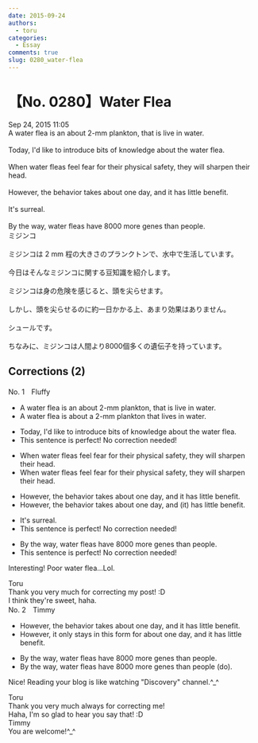```yaml
---
date: 2015-09-24
authors:
  - toru
categories:
  - Essay
comments: true
slug: 0280_water-flea
---
```


# 【No. 0280】Water Flea
<div class="date">Sep 24, 2015 11:05</div>
<div id="post"><div id="body_show_ori">
A water flea is an about 2-mm plankton, that is live in water.<br/><br/>Today, I'd like to introduce bits of knowledge about the water flea.<br/><br/>When water fleas feel fear for their physical safety, they will sharpen their head.<br/><br/>However, the behavior takes about one day, and it has little benefit.<br/><br/>It's surreal.<br/><br/>By the way, water fleas have 8000 more genes than people.
</div></div>

<!-- more -->

<div id="post_ja"><div id="body_show_mo">
ミジンコ<br/><br/>ミジンコは 2 mm 程の大きさのプランクトンで、水中で生活しています。<br/><br/>今日はそんなミジンコに関する豆知識を紹介します。<br/><br/>ミジンコは身の危険を感じると、頭を尖らせます。<br/><br/>しかし、頭を尖らせるのに約一日かかる上、あまり効果はありません。<br/><br/>シュールです。<br/><br/>ちなみに、ミジンコは人間より8000個多くの遺伝子を持っています。
</div></div>

## Corrections (2)
<div id="block"><div class="first_name"> No. 1　<span class="just_name">Fluffy</span></div><div id="block2">
<ul class="correction_field">
<li class="incorrect">A water flea is an about 2-mm plankton, that is live in water.</li>
<li class="corrected correct">
A water flea is about <span class="f_blue">a</span> 2-mm plankton that live<span class="f_blue">s</span> in water.
</li>
</ul>
<ul class="correction_field">
<li class="incorrect">Today, I'd like to introduce bits of knowledge about the water flea.</li>
<li class="corrected perfect">This sentence is perfect! No correction needed!</li>
</ul>
<ul class="correction_field">
<li class="incorrect">When water fleas feel fear for their physical safety, they will sharpen their head.</li>
<li class="corrected correct">
When water fleas <span class="sline">feel</span> fear for their physical safety, they <span class="sline">will</span> sharpen their head.
</li>
</ul>
<ul class="correction_field">
<li class="incorrect">However, the behavior takes about one day, and it has little benefit.</li>
<li class="corrected correct">
However, the behavior takes about one day, and <span class="f_blue">(</span>it<span class="f_blue">)</span> has little benefit.
</li>
</ul>
<ul class="correction_field">
<li class="incorrect">It's surreal.</li>
<li class="corrected perfect">This sentence is perfect! No correction needed!</li>
</ul>
<ul class="correction_field">
<li class="incorrect">By the way, water fleas have 8000 more genes than people.</li>
<li class="corrected perfect">This sentence is perfect! No correction needed!</li>
</ul>
<p class="comment_small">
 Interesting! Poor water flea...Lol.
</p>

</div><div class="name"><span class="just_name">Toru</span><br>
Thank you very much for correcting my post! :D<br/>I think they're sweet, haha.
</div>
</div>
<div id="block"><div class="first_name"> No. 2　<span class="just_name">Timmy</span></div><div id="block2">
<ul class="correction_field">
<li class="incorrect">However, the behavior takes about one day, and it has little benefit.</li>
<li class="corrected correct">
However, <span class="f_blue">it only stays in this form</span> <span class="f_blue">for</span> about one day, and it has little benefit.
</li>
</ul>
<ul class="correction_field">
<li class="incorrect">By the way, water fleas have 8000 more genes than people.</li>
<li class="corrected correct">
By the way, water fleas have 8000 more genes than people (<span class="f_blue">do</span>).
</li>
</ul>
<p class="comment_small">
 Nice! Reading your blog is like watching "Discovery" channel.^_^
</p>

</div><div class="name"><span class="just_name">Toru</span><br>
Thank you very much always for correcting me!<br/>Haha, I'm so glad to hear you say that! :D
</div>
<div class="name"><span class="just_name">Timmy</span><br>
You are welcome!^_^
</div>
</div>
